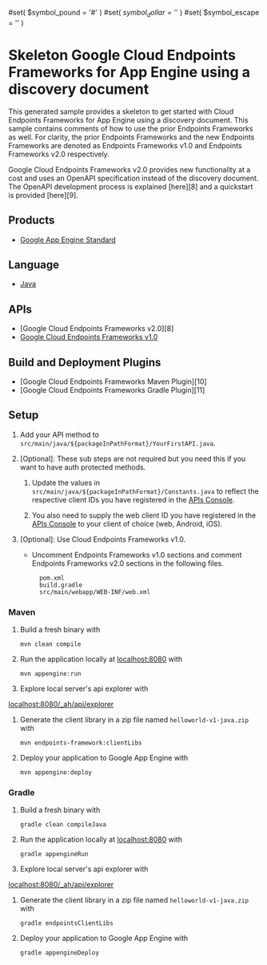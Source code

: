 #set( $symbol_pound = '#' )
#set( $symbol_dollar = '$' )
#set( $symbol_escape = '\' )
# Skeleton Google Cloud Endpoints Frameworks for App Engine using a discovery document

This generated sample provides a skeleton to get started with Cloud Endpoints
Frameworks for App Engine using a discovery document. This sample contains comments
of how to use the prior Endpoints Frameworks as well. For clarity, the prior Endpoints
Frameworks and the new Endpoints Frameworks are denoted as Endpoints Frameworks v1.0
and Endpoints Frameworks v2.0 respectively.

Google Cloud Endpoints Frameworks v2.0 provides new functionality at a
cost and uses an OpenAPI specification instead of the discovery document. The
OpenAPI development process is explained [here][8] and a quickstart is provided
[here][9].

## Products
- [Google App Engine Standard][1]

## Language
- [Java][2]

## APIs
- [Google Cloud Endpoints Frameworks v2.0][8]
- [Google Cloud Endpoints Frameworks v1.0][3]

## Build and Deployment Plugins
- [Google Cloud Endpoints Frameworks Maven Plugin][10]
- [Google Cloud Endpoints Frameworks Gradle Plugin][11]

## Setup

1. Add your API method to `src/main/java/${packageInPathFormat}/YourFirstAPI.java`.

1. [Optional]: These sub steps are not required but you need this
   if you want to have auth protected methods.

    1. Update the values in `src/main/java/${packageInPathFormat}/Constants.java`
       to reflect the respective client IDs you have registered in the
       [APIs Console][6].

    1. You also need to supply the web client ID you have registered
       in the [APIs Console][4] to your client of choice (web, Android,
       iOS).

1. [Optional]: Use Cloud Endpoints Frameworks v1.0.

    - Uncomment Endpoints Frameworks v1.0 sections and comment
      Endpoints Frameworks v2.0 sections in the following files.

      ```
        pom.xml
        build.gradle
        src/main/webapp/WEB-INF/web.xml
      ```

###  Maven

1. Build a fresh binary with

    `mvn clean compile`

1. Run the application locally at [localhost:8080][5] with

    `mvn appengine:run`

1. Explore local server's api explorer with

  [localhost:8080/_ah/api/explorer][5]

1. Generate the client library in a zip file named `helloworld-v1-java.zip` with

    `mvn endpoints-framework:clientLibs`

1. Deploy your application to Google App Engine with

    `mvn appengine:deploy`

### Gradle

1. Build a fresh binary with

    `gradle clean compileJava`

1. Run the application locally at [localhost:8080][5] with

    `gradle appengineRun`

1. Explore local server's api explorer with

  [localhost:8080/_ah/api/explorer][5]


1. Generate the client library in a zip file named `helloworld-v1-java.zip` with

    `gradle endpointsClientLibs`

1. Deploy your application to Google App Engine with

    `gradle appengineDeploy`


[1]: https://developers.google.com/appengine
[2]: http://java.com/en/
[3]: https://developers.google.com/appengine/docs/java/endpoints/
[4]: https://developers.google.com/appengine/docs/java/tools/maven
[5]: https://localhost:8080/_ah/api/explorer
[6]: https://console.developers.google.com/
